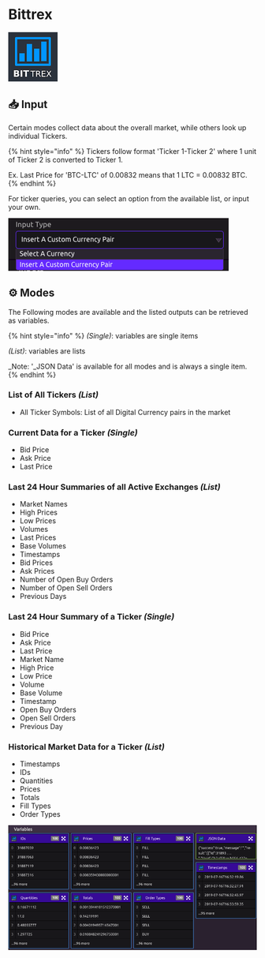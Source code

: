 # Bittrex

![Realtime and historical data on digital currencies, such as Bitcoin.](../../.gitbook/assets/bittrex.png)

## 📥 Input

Certain modes collect data about the overall market, while others look up individual Tickers.

{% hint style="info" %}
Tickers follow format 'Ticker 1-Ticker 2' where 1 unit of Ticker 2 is converted to Ticker 1.

Ex. Last Price for 'BTC-LTC' of 0.00832 means that 1 LTC = 0.00832 BTC.
{% endhint %}

For ticker queries, you can select an option from the available list, or input your own.

![](../../.gitbook/assets/screen-shot-2019-07-16-at-12.36.53-pm.png)

## ⚙ Modes

The Following modes are available and the listed outputs can be retrieved as variables.

{% hint style="info" %}
_\(Single\)_: variables are single items

_\(List\)_: variables are lists

_Note: '_JSON Data' is available for all modes and is always a single item.
{% endhint %}

### List of All Tickers _\(List\)_

* All Ticker Symbols: List of all Digital Currency pairs in the market

### Current Data for a Ticker _\(Single\)_

* Bid Price
* Ask Price
* Last Price

### Last 24 Hour Summaries of all Active Exchanges _\(List\)_

* Market Names
* High Prices
* Low Prices
* Volumes
* Last Prices
* Base Volumes
* Timestamps
* Bid Prices
* Ask Prices
* Number of Open Buy Orders
* Number of Open Sell Orders
* Previous Days

### Last 24 Hour Summary of a Ticker _\(Single\)_

* Bid Price
* Ask Price
* Last Price
* Market Name
* High Price
* Low Price
* Volume
* Base Volume
* Timestamp
* Open Buy Orders
* Open Sell Orders
* Previous Day

### Historical Market Data for a Ticker _\(List\)_

* Timestamps
* IDs
* Quantities
* Prices
* Totals
* Fill Types
* Order Types

![](../../.gitbook/assets/screen-shot-2019-07-16-at-12.58.04-pm.png)

